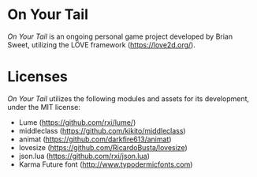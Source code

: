 # On Your Tail
*On Your Tail* is an ongoing personal game project developed by Brian Sweet, utilizing the LÖVE framework (https://love2d.org/).

# Licenses
*On Your Tail* utilizes the following modules and assets for its development, under the MIT license:
- Lume (https://github.com/rxi/lume/)
- middleclass (https://github.com/kikito/middleclass)
- animat (https://github.com/darkfire613/animat)
- lovesize (https://github.com/RicardoBusta/lovesize)
- json.lua (https://github.com/rxi/json.lua)
- Karma Future font (http://www.typodermicfonts.com)